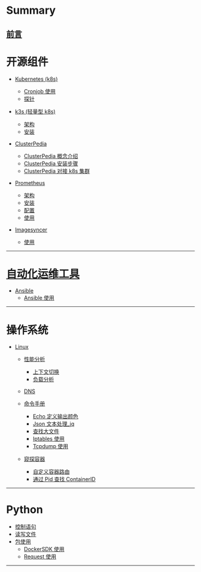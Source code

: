 # Summary

[前言](README.md)
---

# 开源组件

- [Kubernetes (k8s)]()
  - [Cronjob 使用](kubernetes/cronjob.md)
  - [探针](kubernetes/liveness_readiness_startup.md)

- [k3s (轻量型 k8s)]()
  - [架构](k3s/k3s-架构篇.md)
  - [安装](k3s/k3s-安装篇.md)

- [ClusterPedia]()
  - [ClusterPedia 概念介绍](clusterpedia/ClusterPedia-概念介绍.md)
  - [ClusterPedia 安装步骤](clusterpedia/ClusterPedia-安装步骤-v0.6.3.md)
  - [ClusterPedia 对接 k8s 集群](clusterpedia/ClusterPedia-对接-k8s.md)

- [Prometheus]()
  - [架构]()
  - [安装]()
  - [配置]()
  - [使用]()

- [Imagesyncer]()
  - [使用](other/imagesyncer/imagesyncer-步骤.md)
---

# [自动化运维工具]()

- [Ansible]()
  - [Ansible 使用](ansible/ansible.md)
---

# 操作系统

- [Linux]()
  - [性能分析]()
    - [上下文切换](linux/cpu_上下文切换.md)
    - [负载分析](linux/cpu_Load_Average分析.md)

  - [DNS](linux/dns.md)
  - [命令手册]()
    - [Echo 定义输出颜色](linux/echo定制脚本输出颜色.md)
    - [Json 文本处理_jq](linux/json_jq.md)
    - [查找大文件](linux/linux_find_du_mv_delete.md)
    - [Iptables 使用](linux/iptables.md)
    - [Tcpdump 使用](linux/tcpdump.md)
  - [窥探容器]()
    - [自定义容器路由](linux/container_addroutes.md)
    - [通过 Pid 查找 ContainerID](linux/pidstat_vs_ps.md)
---

# Python

- [控制语句](python/流程控制语句.md)
- [读写文件](python/python读写文件.md)
- [包使用]()
  - [DockerSDK 使用](python/docker_sdk_used.md)
  - [Request 使用](python/requests.md)
---


